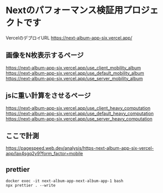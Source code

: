 # Nextのパフォーマンス検証用プロジェクトです

VercelのデプロイURL
https://next-album-app-six.vercel.app/

## 画像をN枚表示するページ

https://next-album-app-six.vercel.app/use_client_mobility_album
https://next-album-app-six.vercel.app/use_default_mobility_album
https://next-album-app-six.vercel.app/use_server_mobility_album

## jsに重い計算をさせるページ

https://next-album-app-six.vercel.app/use_client_heavy_computation
https://next-album-app-six.vercel.app/use_default_heavy_computation
https://next-album-app-six.vercel.app/use_server_heavy_computation

## ここで計測

https://pagespeed.web.dev/analysis/https-next-album-app-six-vercel-app/lax4sgq2y9?form_factor=mobile

## prettier

```
docker exec -it next-album-app-next-album-app-1 bash
npx prettier . --write
```
